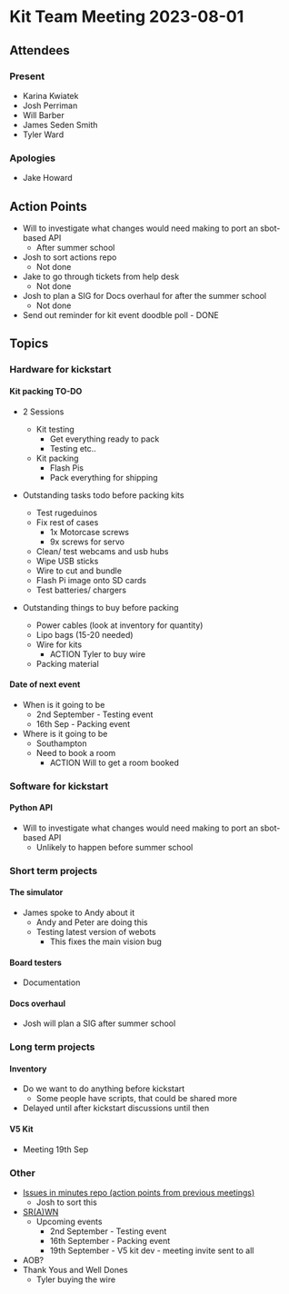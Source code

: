 # Kit Team Meeting 2023-08-01

## Attendees

### Present

- Karina Kwiatek
- Josh Perriman
- Will Barber
- James Seden Smith
- Tyler Ward

### Apologies

- Jake Howard

## Action Points

- Will to investigate what changes would need making to port an sbot-based API
    - After summer school
- Josh to sort actions repo
    - Not done
- Jake to go through tickets from help desk
    - Not done
- Josh to plan a SIG for Docs overhaul for after the summer school
    - Not done
- Send out reminder for kit event doodble poll - DONE


## Topics

### Hardware for kickstart

#### Kit packing TO-DO

- 2 Sessions
    - Kit testing
        - Get everything ready to pack
        - Testing etc..
    - Kit packing
        - Flash Pis
        - Pack everything for shipping

- Outstanding tasks todo before packing kits
    - Test rugeduinos
    - Fix rest of cases
        - 1x Motorcase screws
        - 9x screws for servo
    - Clean/ test webcams and usb hubs
    - Wipe USB sticks
    - Wire to cut and bundle
    - Flash Pi image onto SD cards
    - Test batteries/ chargers
- Outstanding things to buy before packing
    - Power cables (look at inventory for quantity)
    - Lipo bags (15-20 needed)
    - Wire for kits
        - ACTION Tyler to buy wire
    - Packing material

#### Date of next event

- When is it going to be
    - 2nd September - Testing event
    - 16th Sep - Packing event
- Where is it going to be
    - Southampton
    - Need to book a room
        - ACTION Will to get a room booked

### Software for kickstart

#### Python API

- Will to investigate what changes would need making to port an sbot-based API
    - Unlikely to happen before summer school

### Short term projects

#### The simulator

- James spoke to Andy about it
    - Andy and Peter are doing this
    - Testing latest version of webots
        - This fixes the main vision bug

#### Board testers

- Documentation

#### Docs overhaul

- Josh will plan a SIG after summer school

### Long term projects

#### Inventory

- Do we want to do anything before kickstart
    - Some people have scripts, that could be shared more
- Delayed until after kickstart discussions until then


#### V5 Kit

- Meeting 19th Sep

### Other

- [Issues in minutes repo (action points from previous meetings)](https://github.com/srobo/kit-team-minutes/issues)
    - Josh to sort this
- [SR(A)WN](https://github.com/srobo/srawn/issues)
    - Upcoming events 
        - 2nd September - Testing event
        - 16th September - Packing event
        - 19th September - V5 kit dev - meeting invite sent to all
- AOB?
- Thank Yous and Well Dones
    - Tyler buying the wire




